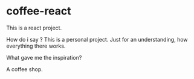 # coffee-react
This is a react project.

How do i say ?
This is a personal project.
Just for an understanding, how everything there works.

What gave me the inspiration?

A coffee shop.
